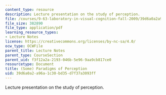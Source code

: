 ```yaml
---
content_type: resource
description: Lecture presentation on the study of perception.
file: /courses/9-63-laboratory-in-visual-cognition-fall-2009/39d6a0a2a96a1c30bd35d7f37a3093ff_MIT9_63F09_lec11.pdf
file_size: 382890
file_type: application/pdf
learning_resource_types:
- Lecture Notes
license: https://creativecommons.org/licenses/by-nc-sa/4.0/
ocw_type: OCWFile
parent_title: Lecture Notes
parent_type: CourseSection
parent_uid: f3f12a2a-2193-046b-5e96-9aa9cb817ce0
resourcetype: Document
title: (Some) Paradigms of Perception
uid: 39d6a0a2-a96a-1c30-bd35-d7f37a3093ff
---
```

Lecture presentation on the study of perception.